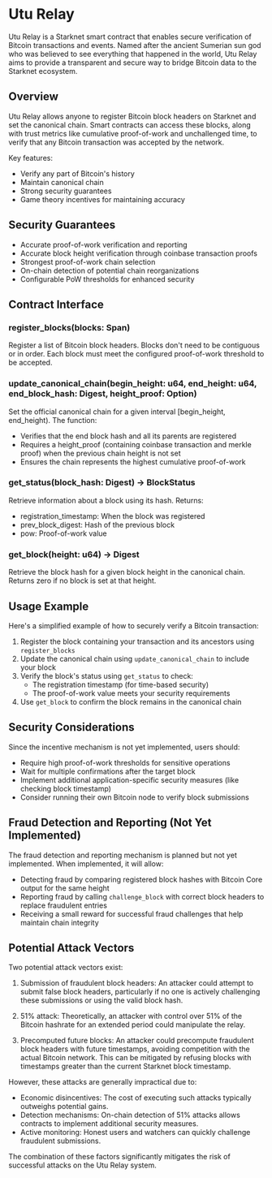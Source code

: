 # Utu Relay

Utu Relay is a Starknet smart contract that enables secure verification of Bitcoin transactions and events. Named after the ancient Sumerian sun god who was believed to see everything that happened in the world, Utu Relay aims to provide a transparent and secure way to bridge Bitcoin data to the Starknet ecosystem.

## Overview

Utu Relay allows anyone to register Bitcoin block headers on Starknet and set the canonical chain. Smart contracts can access these blocks, along with trust metrics like cumulative proof-of-work and unchallenged time, to verify that any Bitcoin transaction was accepted by the network.

Key features:
- Verify any part of Bitcoin's history
- Maintain canonical chain
- Strong security guarantees
- Game theory incentives for maintaining accuracy

## Security Guarantees

- Accurate proof-of-work verification and reporting
- Accurate block height verification through coinbase transaction proofs
- Strongest proof-of-work chain selection
- On-chain detection of potential chain reorganizations
- Configurable PoW thresholds for enhanced security

## Contract Interface

### register_blocks(blocks: Span<BlockHeader>)

Register a list of Bitcoin block headers. Blocks don't need to be contiguous or in order. Each block must meet the configured proof-of-work threshold to be accepted.

### update_canonical_chain(begin_height: u64, end_height: u64, end_block_hash: Digest, height_proof: Option<HeightProof>)

Set the official canonical chain for a given interval [begin_height, end_height). The function:
- Verifies that the end block hash and all its parents are registered
- Requires a height_proof (containing coinbase transaction and merkle proof) when the previous chain height is not set
- Ensures the chain represents the highest cumulative proof-of-work

### get_status(block_hash: Digest) → BlockStatus

Retrieve information about a block using its hash. Returns:
- registration_timestamp: When the block was registered
- prev_block_digest: Hash of the previous block
- pow: Proof-of-work value

### get_block(height: u64) → Digest

Retrieve the block hash for a given block height in the canonical chain. Returns zero if no block is set at that height.

## Usage Example

Here's a simplified example of how to securely verify a Bitcoin transaction:

1. Register the block containing your transaction and its ancestors using `register_blocks`
2. Update the canonical chain using `update_canonical_chain` to include your block
3. Verify the block's status using `get_status` to check:
   - The registration timestamp (for time-based security)
   - The proof-of-work value meets your security requirements
4. Use `get_block` to confirm the block remains in the canonical chain

## Security Considerations

Since the incentive mechanism is not yet implemented, users should:
- Require high proof-of-work thresholds for sensitive operations
- Wait for multiple confirmations after the target block
- Implement additional application-specific security measures (like checking block timestamp)
- Consider running their own Bitcoin node to verify block submissions

## Fraud Detection and Reporting (Not Yet Implemented)

The fraud detection and reporting mechanism is planned but not yet implemented. When implemented, it will allow:

- Detecting fraud by comparing registered block hashes with Bitcoin Core output for the same height
- Reporting fraud by calling `challenge_block` with correct block headers to replace fraudulent entries
- Receiving a small reward for successful fraud challenges that help maintain chain integrity

## Potential Attack Vectors

Two potential attack vectors exist:

1. Submission of fraudulent block headers: An attacker could attempt to submit false block headers, particularly if no one is actively challenging these submissions or using the valid block hash.

2. 51% attack: Theoretically, an attacker with control over 51% of the Bitcoin hashrate for an extended period could manipulate the relay.

3. Precomputed future blocks: An attacker could precompute fraudulent block headers with future timestamps, avoiding competition with the actual Bitcoin network. This can be mitigated by refusing blocks with timestamps greater than the current Starknet block timestamp.

However, these attacks are generally impractical due to:

- Economic disincentives: The cost of executing such attacks typically outweighs potential gains.
- Detection mechanisms: On-chain detection of 51% attacks allows contracts to implement additional security measures.
- Active monitoring: Honest users and watchers can quickly challenge fraudulent submissions.

The combination of these factors significantly mitigates the risk of successful attacks on the Utu Relay system.
